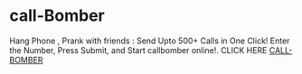 # call-Bomber
Hang Phone , Prank with friends : Send Upto 500+ Calls in One Click! Enter the Number, Press Submit, and Start callbomber online!.
CLICK HERE
<a href="https://www.softdownload.in/call-Bomber" >CALL-BOMBER</a>
